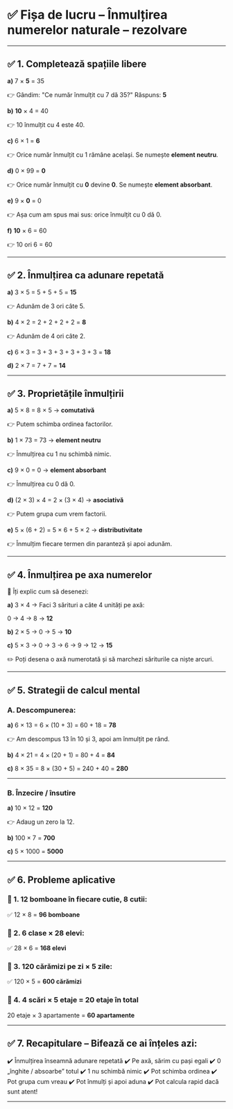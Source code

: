 # ✅ **Fișa de lucru – Înmulțirea numerelor naturale – rezolvare**

---

## ✅ 1. Completează spațiile libere

**a)** 7 × **5** = 35

👉 Gândim: "Ce număr înmulțit cu 7 dă 35?" Răspuns: **5**

**b)** **10** × 4 = 40

👉 10 înmulțit cu 4 este 40.

**c)** 6 × 1 = **6**

👉 Orice număr înmulțit cu 1 rămâne același. Se numește **element neutru**.

**d)** 0 × 99 = **0**

👉 Orice număr înmulțit cu **0** devine **0**. Se numește **element absorbant**.

**e)** 9 × **0** = 0

👉 Așa cum am spus mai sus: orice înmulțit cu 0 dă 0.

**f)** **10** × 6 = 60

👉 10 ori 6 = 60

---

## ✅ 2. Înmulțirea ca adunare repetată

**a)** 3 × 5 = 5 + 5 + 5 = **15**

👉 Adunăm de 3 ori câte 5.

**b)** 4 × 2 = 2 + 2 + 2 + 2 = **8**

👉 Adunăm de 4 ori câte 2.

**c)** 6 × 3 = 3 + 3 + 3 + 3 + 3 + 3 = **18**

**d)** 2 × 7 = 7 + 7 = **14**

---

## ✅ 3. Proprietățile înmulțirii

**a)** 5 × 8 = 8 × 5 → **comutativă**

👉 Putem schimba ordinea factorilor.

**b)** 1 × 73 = 73 → **element neutru**

👉 Înmulțirea cu 1 nu schimbă nimic.

**c)** 9 × 0 = 0 → **element absorbant**

👉 Înmulțirea cu 0 dă 0.

**d)** (2 × 3) × 4 = 2 × (3 × 4) → **asociativă**

👉 Putem grupa cum vrem factorii.

**e)** 5 × (6 + 2) = 5 × 6 + 5 × 2 → **distributivitate**

👉 Înmulțim fiecare termen din paranteză și apoi adunăm.

---

## ✅ 4. Înmulțirea pe axa numerelor

📌 Îți explic cum să desenezi:

**a)** 3 × 4 → Faci 3 sărituri a câte 4 unități pe axă:

0 → 4 → 8 → **12**

**b)** 2 × 5 → 0 → 5 → **10**

**c)** 5 × 3 → 0 → 3 → 6 → 9 → 12 → **15**

✏️ Poți desena o axă numerotată și să marchezi săriturile ca niște arcuri.

---

## ✅ 5. Strategii de calcul mental

### A. Descompunerea:

**a)** 6 × 13 = 6 × (10 + 3) = 60 + 18 = **78**

👉 Am descompus 13 în 10 și 3, apoi am înmulțit pe rând.

**b)** 4 × 21 = 4 × (20 + 1) = 80 + 4 = **84**

**c)** 8 × 35 = 8 × (30 + 5) = 240 + 40 = **280**

---

### B. Înzecire / însutire

**a)** 10 × 12 = **120**

👉 Adaug un zero la 12.

**b)** 100 × 7 = **700**

**c)** 5 × 1000 = **5000**

---

## ✅ 6. Probleme aplicative

### 🎁 1. 12 bomboane în fiecare cutie, 8 cutii:

✅ 12 × 8 = **96 bomboane**

### 🏫 2. 6 clase × 28 elevi:

✅ 28 × 6 = **168 elevi**

### 🧱 3. 120 cărămizi pe zi × 5 zile:

✅ 120 × 5 = **600 cărămizi**

### 🏢 4. 4 scări × 5 etaje = **20 etaje în total**

20 etaje × 3 apartamente = **60 apartamente**

---

## ✅ 7. Recapitulare – Bifează ce ai înțeles azi:

✔️ Înmulțirea înseamnă adunare repetată
✔️ Pe axă, sărim cu pași egali
✔️ 0 „înghite / absoarbe” totul
✔️ 1 nu schimbă nimic
✔️ Pot schimba ordinea
✔️ Pot grupa cum vreau
✔️ Pot înmulți și apoi aduna
✔️ Pot calcula rapid dacă sunt atent!

---
